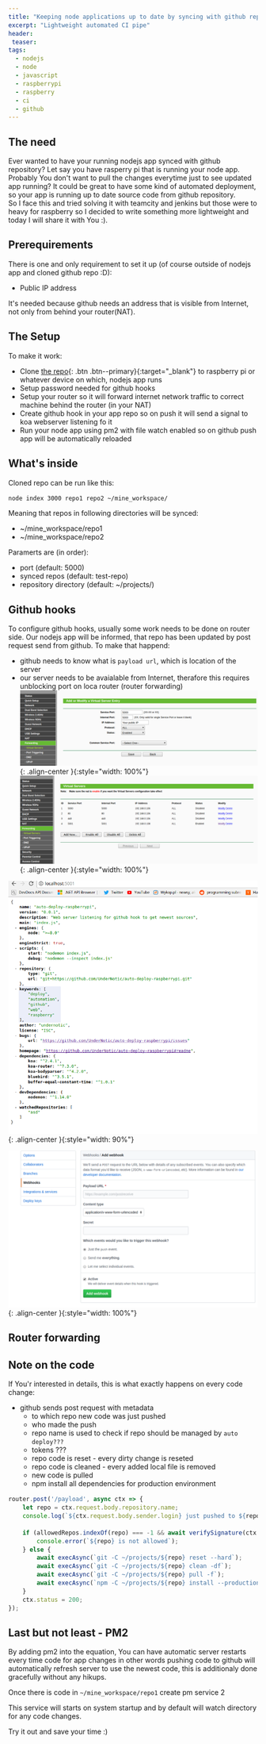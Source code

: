 ```yaml
---
title: "Keeping node applications up to date by syncing with github repo aka Poor's man CI"
excerpt: "Lightweight automated CI pipe"
header:
 teaser:
tags: 
  - nodejs
  - node
  - javascript
  - raspberrypi
  - raspberry
  - ci
  - github
--- 
```


## The need
Ever wanted to have your running nodejs app synced with github repository? 
Let say you have rasperry pi that is running your node app.
Probably You don't want to pull the changes everytime just to see updated app running? It could be great to have some kind of automated deployment, so your app is running up to date source code from github repository.  
So I face this and tried solving it with teamcity and jenkins but those were to heavy for raspberry so I decided to write something more lightweight and today I will share it with You :).


## Prerequirements
There is one and only requirement to set it up (of course outside of nodejs app and cloned github repo :D):
-  Public IP address 

It's needed because github needs an address that is visible from Internet, not only from behind your router(NAT).


## The Setup
To make it work:
- Clone [the repo](https://github.com/UnderNotic/auto-deploy-raspberrypi){: .btn .btn--primary}{:target="_blank"} to raspberry pi or whatever device on which, nodejs app runs
- Setup password needed for github hooks
- Setup your router so it will forward internet network traffic to correct machine behind the router (in your NAT)
- Create github hook in your app repo so on push it will send a signal to koa webserver listening fo it
- Run your node app using pm2 with file watch enabled so on github push app will be automatically reloaded

## What's inside

Cloned repo can be run like this:
```bash
node index 3000 repo1 repo2 ~/mine_workspace/
```
Meaning that repos in following directories will be synced:
- ~/mine_workspace/repo1
- ~/mine_workspace/repo2

Paramerts are (in order):
- port (default: 5000)
- synced repos (default: test-repo)
- repository directory (default: ~/projects/)


## Github hooks
To configure github hooks, usually some work needs to be done on router side.
Our nodejs app will be informed, that repo has been updated
by post request send from github. 
To make that happend:
- github needs to know what is `payload url`, which is location of the server
- our server needs to be avaialable from Internet, therafore this requires unblocking port on loca router (router forwarding)   
![image-center](/assets/images/keeping-node-applications-up-to-date-by-syncing-with-github-repo/new_forwarding.png){: .align-center }{:style="width: 100%"}
![image-center](/assets/images/keeping-node-applications-up-to-date-by-syncing-with-github-repo/virtual-servers.png){: .align-center }{:style="width: 100%"}

![image-center](/assets/images/keeping-node-applications-up-to-date-by-syncing-with-github-repo/package.png){: .align-center }{:style="width: 90%"}

![image-center](/assets/images/keeping-node-applications-up-to-date-by-syncing-with-github-repo/webhook.png){: .align-center }{:style="width: 100%"}

## Router forwarding

## Note on the code
If You'r interested in details, this is what exactly happens on every code change:
- github sends post request with metadata 
    - to which repo new code was just pushed
    - who made the push
    - repo name is used to check if repo should be managed by `auto deploy???`
    - tokens ???
    - repo code is reset - every dirty change is reseted
    - repo code is cleaned - every added local file is removed
    - new code is pulled 
    - npm install all dependencies for production environment

```javascript
router.post('/payload', async ctx => {
    let repo = ctx.request.body.repository.name;
    console.log(`${ctx.request.body.sender.login} just pushed to ${repo}`);

    if (allowedRepos.indexOf(repo) === -1 && await verifySignature(ctx.request, secretTokenPromise)) {
        console.error(`${repo} is not allowed`);
    } else {
        await execAsync(`git -C ~/projects/${repo} reset --hard`);
        await execAsync(`git -C ~/projects/${repo} clean -df`);
        await execAsync(`git -C ~/projects/${repo} pull -f`);
        await execAsync(`npm -C ~/projects/${repo} install --production`);
    }
    ctx.status = 200;
});
```


## Last but not least - PM2
By adding pm2 into the equation, You can have automatic server restarts every time code for app changes in other words pushing code to github will automatically refresh server to use the newest code, this is additionaly done gracefully without any hikups.

Once there is code in `~/mine_workspace/repo1` create pm service 2

This service will starts on system startup and by default will watch directory for any code changes.

Try it out and save your time :)


